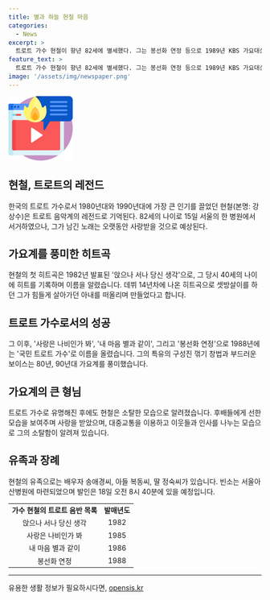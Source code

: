 ```yaml
---
title: 별과 하늘 현철 마음
categories:
  - News
excerpt: >
  트로트 가수 현철이 향년 82세에 별세했다. 그는 봉선화 연정 등으로 1989년 KBS 가요대상 대상을 수상하며 가요계 정상에 섰고, 송대관, 설운도, 태진아와 함께 4대 천왕으로 불릴 정도로 트로트계를 이끌었다. 현철은 트로트 전성기를 이끈 가수로 소탈한 성품으로 알려졌으며, 국무총리 표창, 대한민국 연예예술상 특별공로상, 옥관문화훈장 등을 수상했다. 이번 빈소는 서울아산병원에서 마련되었고, 발인은 18일 오전 8시 40분이다.
feature_text: >
  트로트 가수 현철이 향년 82세에 별세했다. 그는 봉선화 연정 등으로 1989년 KBS 가요대상 대상을 수상하며 가요계 정상에 섰고, 송대관, 설운도, 태진아와 함께 4대 천왕으로 불릴 정도로 트로트계를 이끌었다. 현철은 트로트 전성기를 이끈 가수로 소탈한 성품으로 알려졌으며, 국무총리 표창, 대한민국 연예예술상 특별공로상, 옥관문화훈장 등을 수상했다. 이번 빈소는 서울아산병원에서 마련되었고, 발인은 18일 오전 8시 40분이다.
image: '/assets/img/newspaper.png'
---
```


<p><img src="/assets/img/news.png" alt="rentncar 속보" /></p>

<h2 data-ke-size="size26">현철, 트로트의 레전드</h2>

<p data-ke-size="size16">한국의 트로트 가수로서 1980년대와 1990년대에 가장 큰 인기를 끌었던 현철(본명: 강상수)은 트로트 음악계의 레전드로 기억된다. 82세의 나이로 15일 서울의 한 병원에서 서거하였으나, 그가 남긴 노래는 오랫동안 사랑받을 것으로 예상된다.</p>

<h2 data-ke-size="size26">가요계를 풍미한 히트곡</h2>

<p data-ke-size="size16">현철의 첫 히트곡은 1982년 발표된 '앉으나 서나 당신 생각'으로, 그 당시 40세의 나이에 히트를 기록하며 이름을 알렸습니다. 데뷔 14년차에 나온 히트곡으로 셋방살이를 하던 그가 힘들게 살아가던 아내를 떠올리며 만들었다고 합니다.</p>

<h2 data-ke-size="size26">트로트 가수로서의 성공</h2>

<p data-ke-size="size16">그 이후, '사랑은 나비인가 봐', '내 마음 별과 같이', 그리고 '봉선화 연정'으로 1988년에는 '국민 트로트 가수'로 이름을 올렸습니다. 그의 특유의 구성진 꺾기 창법과 부드러운 보이스는 80년, 90년대 가요계를 풍미했습니다.</p>

<h2 data-ke-size="size26">가요계의 큰 형님</h2>

<p data-ke-size="size16">트로트 가수로 유명해진 후에도 현철은 소탈한 모습으로 알려졌습니다. 후배들에게 선한 모습을 보여주며 사랑을 받았으며, 대중교통을 이용하고 이웃들과 인사를 나누는 모습으로 그의 소탈함이 알려져 있습니다.</p>

<h2 data-ke-size="size26">유족과 장례</h2>

<p data-ke-size="size16">현철의 유족으로는 배우자 송애경씨, 아들 복동씨, 딸 정숙씨가 있습니다. 빈소는 서울아산병원에 마련되었으며 발인은 18일 오전 8시 40분에 있을 예정입니다.</p>

<table>
    <tbody>
        <tr>
            <td style="text-align: center; height: 17px;"><b>가수 현철의 트로트 음반 목록</b></td>
            <td style="text-align: center; height: 17px;"><b>발매년도</b></td>
        </tr>
        <tr>
            <td style="text-align: center; height: 17px;">앉으나 서나 당신 생각</td>
            <td style="text-align: center; height: 17px;">1982</td>
        </tr>
        <tr>
            <td style="text-align: center; height: 17px;">사랑은 나비인가 봐</td>
            <td style="text-align: center; height: 17px;">1985</td>
        </tr>
        <tr>
            <td style="text-align: center; height: 17px;">내 마음 별과 같이</td>
            <td style="text-align: center; height: 17px;">1986</td>
        </tr>
        <tr>
            <td style="text-align: center; height: 17px;">봉선화 연정</td>
            <td style="text-align: center; height: 17px;">1988</td>
        </tr>
    </tbody>
</table>

<p><hr></p>
유용한 생활 정보가 필요하시다면, <a href="https://opensis.kr" rel="dofollow">opensis.kr</a>


